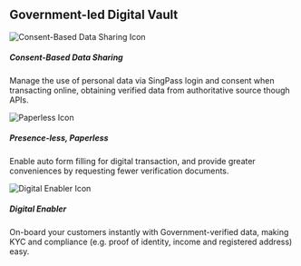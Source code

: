 <h2 class="splash-title">Government-led Digital Vault</h2>

<div class="row view-gov-led-features">
  <div class="col-md-4 col-sm-12">
    <img class="ndi-trusted-icon icon-rect" src="/assets/lib/data/img/snapi-consent-based.svg" alt="Consent-Based Data Sharing Icon">
    <h5 class="gov-led-title">
      Consent-Based Data Sharing
    </h5>
    <p class="gov-led-desc">
      Manage the use of personal data via SingPass login and consent when transacting online, obtaining verified data from authoritative
      source though APIs.
    </p>
  </div>
  <div class="col-md-4 col-sm-12">
    <img class="ndi-trusted-icon" src="/assets/lib/data/img/snapi-paperless.svg" alt="Paperless Icon">
    <h5 class="gov-led-title">
      Presence-less, Paperless
    </h5>
    <p class="gov-led-desc">
      Enable auto form filling for digital transaction, and provide greater conveniences by requesting fewer verification documents.
    </p>
  </div>
  <div class="col-md-4 col-sm-12">
    <img class="ndi-trusted-icon" src="/assets/lib/data/img/snapi-digital-enabler.svg" alt="Digital Enabler Icon">
    <h5 class="gov-led-title">
      Digital Enabler
    </h5>
    <p class="gov-led-desc">
      On-board your customers instantly with Government-verified data, making KYC and compliance (e.g. proof of identity, income
      and registered address) easy.
    </p>
  </div>
</div>
